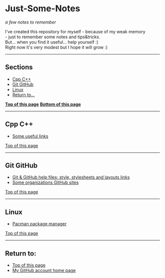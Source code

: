 # <a name="pgtop">Just-Some-Notes</a>

_a few notes to remember_

I've created this repository for myself - because of my weak memory
<br>- just to remember some notes and tips&tricks.
<br>But... when you find it useful... help yourself :)
<br>Right now it's very modest but I hope it will grow :)

---

## Sections

- [Cpp C++](#cpp)
- [Git GitHub](#git-github)
- [Linux](#linux)
- [Return to...](#returnto)

[**Top of this page**](#pgtop) [**Bottom of this page**](#returnto)

---

## <a name="cpp">Cpp C++</a>

- [Some useful links](./Cpp%20C%2B%2B/useful-links.md#pgtop)

[Top of this page](#pgtop)

---

## <a name="git-github">Git GitHub</a>

- [Git & GitHub help files; style, stylesheets and layouts links](./Git%20GitHub/help-styles.md#pgtop)
- [Some organizations GitHub sites](./Git%20GitHub/organizations.md#pgtop)

[Top of this page](#pgtop)

---

## <a name="linux">Linux</a>

- [Pacman package manager](./linux/pacman.md#pgtop)

[Top of this page](#pgtop)

---

## <a name="returnto">Return to:</a>

- [Top of this page](#pgtop)
- [My GitHub account home page](https://github.com/ktprezes)
